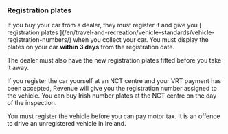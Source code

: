 ###  Registration plates

If you buy your car from a dealer, they must register it and give you [
registration plates ](/en/travel-and-recreation/vehicle-standards/vehicle-
registration-numbers/) when you collect your car. You must display the plates
on your car **within 3 days** from the registration date.

The dealer must also have the new registration plates fitted before you take
it away.

If you register the car yourself at an NCT centre and your VRT payment has
been accepted, Revenue will give you the registration number assigned to the
vehicle. You can buy Irish number plates at the NCT centre on the day of the
inspection.

You must register the vehicle before you can pay motor tax. It is an offence
to drive an unregistered vehicle in Ireland.
